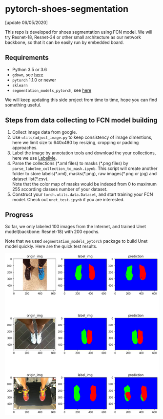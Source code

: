 # pytorch-shoes-segmentation
[update 06/05/2020]

This repo is developed for shoes segmentation using FCN model. We will try Resnet-18, Resnet-34 or other small architecture as our network backbone, so that it can be easily run by embedded board.

## Requirements
- Python 3.5 or 3.6
- `gdown`, see [here](https://pypi.org/project/gdown/)
- `pytorch` 1.1.0 or newer
- `sklearn`
- `segmentation_models_pytorch`, see [here](https://github.com/qubvel/segmentation_models.pytorch)

We will keep updating this side project from time to time, hope you can find something useful.

## Steps from data collecting to FCN model building
1. Collect image data from google.
2. Use `utils/adjust_image.py` to keep consistency of image dimentions, here we limit size to 640x480 by resizing, cropping or padding approaches. 
3. Label the image by annotation tools and download the your collections, here we use [LabelMe](http://labelme.csail.mit.edu/Release3.0/).
4. Parse the collections (\*.xml files) to masks (\*.png files) by `parse_labelme_collection_to_mask.ipynb`. This script will create another folder to store labels(\*.xml), masks(\*.png), raw images(\*.png or jpg) and dataset list(\*.csv). <br/>
Note that the color map of masks would be indexed from 0 to maximum 255 according classes number of your dataset. 
5. Construct your `torch.utils.data.Dataset`, and start training your FCN model. Check out `unet_test.ipynb` if you are interested.

## Progress

So far, we only labeled 100 images from the Internet, and trained Unet model(backbone: Resnet-18) with 200 epochs.  

Note that we used `segmentation_models_pytorch` package to build Unet model quickly. Here are the quick test results.
<p align="center">
    <img src="figures/result_80images_200epochs.png" width="640">
</p>
